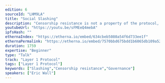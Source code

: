 ```yaml
---
edition: 6
sourceId: "LHM9LA"
title: "Social Slashing"
description: "Censorship resistance is not a property of the protocol, it is a property of the community. The Ethereum community controls one of the most powerful tools in the crypto universe to combat censorship—but no one currently knows exactly how to use it. Swing by this talk to prepare yourself. What's at stake? Everything."
youtubeUrl: "https://youtu.be/sFMEeQ4mebA"
ipfsHash: ""
ethernaIndex: "https://etherna.io/embed/634cbeb5080a54f6d733ee1f"
ethernaPermalink: "https://etherna.io/embed/7570bbd675bdd1b6065db109a521d0c4d07f9e212c05b0751fed04b030ca23da"
duration: 1759
expertise: "Beginner"
type: "Talk"
track: "Layer 1 Protocol"
tags: ["Layer 1 Protocol"]
keywords: ["Slashing","Censorship resistance","Governance"]
speakers: ["Eric Wall"]
---
```


